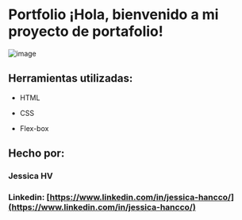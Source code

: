 # Portfolio ¡Hola, bienvenido a mi proyecto de portafolio!

![image](https://github.com/user-attachments/assets/1604aae8-49fc-4ad4-9dea-e0e17d67f682)

## Herramientas utilizadas:

* HTML

* CSS

* Flex-box

## Hecho por:

### Jessica HV

### Linkedin: [https://www.linkedin.com/in/jessica-hancco/](https://www.linkedin.com/in/jessica-hancco/)
